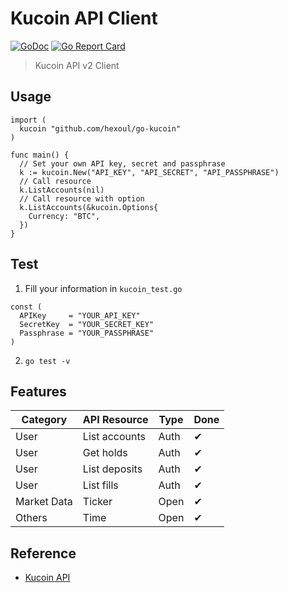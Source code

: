 # Kucoin API Client
[![GoDoc](https://godoc.org/github.com/hexoul/go-kucoin?status.svg)](https://godoc.org/github.com/hexoul/go-kucoin) [![Go Report Card](https://goreportcard.com/badge/github.com/hexoul/go-kucoin)](https://goreportcard.com/report/github.com/hexoul/go-kucoin)

> Kucoin API v2 Client

## Usage

```golang
import (
  kucoin "github.com/hexoul/go-kucoin"
)

func main() {
  // Set your own API key, secret and passphrase
  k := kucoin.New("API_KEY", "API_SECRET", "API_PASSPHRASE")
  // Call resource
  k.ListAccounts(nil)
  // Call resource with option
  k.ListAccounts(&kucoin.Options{
    Currency: "BTC",
  })
}
```

## Test

1. Fill your information in `kucoin_test.go`

  ```golang
  const (
    APIKey     = "YOUR_API_KEY"
    SecretKey  = "YOUR_SECRET_KEY"
    Passphrase = "YOUR_PASSPHRASE"
  )
  ```

2. ```go test -v```

## Features

| Category | API Resource | Type | Done |
| ---------| ------------ | ---- | ---- |
| User | List accounts | Auth | ✔ |
| User | Get holds | Auth | ✔ |
| User | List deposits | Auth | ✔ |
| User | List fills | Auth | ✔ |
| Market Data | Ticker | Open | ✔ |
| Others | Time | Open | ✔ |

## Reference
- [Kucoin API](https://docs.kucoin.com/)
